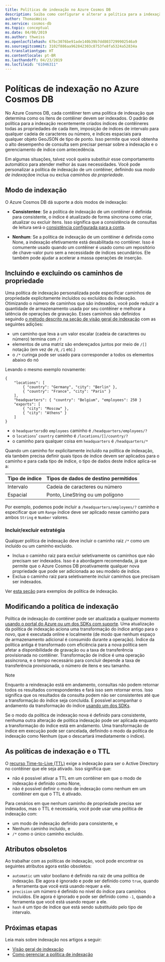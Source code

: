 ```yaml
---
title: Políticas de indexação no Azure Cosmos DB
description: Saiba como configurar e alterar a política para a indexação automática e melhor desempenho no Azure Cosmos DB de indexação padrão.
author: ThomasWeiss
ms.service: cosmos-db
ms.topic: conceptual
ms.date: 04/08/2019
ms.author: thweiss
ms.openlocfilehash: 67bc3076be91ade140b39b7dd8037299902546a9
ms.sourcegitcommit: 3102f886aa962842303c8753fe8fa5324a52834a
ms.translationtype: HT
ms.contentlocale: pt-BR
ms.lasthandoff: 04/23/2019
ms.locfileid: "61046311"
---
```

# <a name="indexing-policies-in-azure-cosmos-db"></a>Políticas de indexação no Azure Cosmos DB

No Azure Cosmos DB, cada contêiner tem uma política de indexação que determina como os itens de contêiner devem ser indexados. O padrão de política para a indexação recentemente criados índices de contêineres todas as propriedades de cada item, imposição de índices de intervalo para qualquer cadeia de caracteres ou número, e índices espaciais para qualquer objeto GeoJSON de tipo de ponto. Isso permite que você obtenha o alto desempenho de consulta sem precisar pensar sobre a indexação e o gerenciamento de índice com antecedência.

Em algumas situações, talvez você queira substituir esse comportamento automático para atender melhor às suas necessidades. Você pode personalizar a política de indexação de um contêiner, definindo sua *modo de indexação*e inclua ou exclua *caminhos da propriedade*.

## <a name="indexing-mode"></a>Modo de indexação

O Azure Cosmos DB dá suporte a dois modos de indexação:

- **Consistentee**: Se a política de indexação de um contêiner é definida para consistente, o índice é atualizado de forma síncrona como criar, atualizar ou excluir itens. Isso significa que a consistência de consultas de leitura será o [consistência configurada para a conta](consistency-levels.md).

- **Nenhum**: Se a política de indexação de um contêiner é definida como None, a indexação efetivamente está desabilitada no contêiner. Isso é comumente usado quando um contêiner é usado como um repositório de chave-valor puro sem a necessidade de índices secundários. Ele também pode ajudar a acelerar a massa operações de inserção.

## <a name="including-and-excluding-property-paths"></a>Incluindo e excluindo os caminhos de propriedade

Uma política de indexação personalizada pode especificar caminhos de propriedade explicitamente incluídos ou excluídos da indexação. Otimizando o número de caminhos que são indexados, você pode reduzir a quantidade de armazenamento usada por seu contêiner e melhorar a latência de operações de gravação. Esses caminhos são definidos seguindo [o método descrito na seção de visão geral de indexação](index-overview.md#from-trees-to-property-paths) com as seguintes adições:

- um caminho que leva a um valor escalar (cadeia de caracteres ou número) termina com `/?`
- elementos de uma matriz são endereçados juntos por meio de `/[]` notação (em vez de `/0`, `/1` etc.)
- o `/*` curinga pode ser usado para corresponder a todos os elementos abaixo do nó

Levando o mesmo exemplo novamente:

    {
        "locations": [
            { "country": "Germany", "city": "Berlin" },
            { "country": "France", "city": "Paris" }
        ],
        "headquarters": { "country": "Belgium", "employees": 250 }
        "exports": [
            { "city": "Moscow" },
            { "city": "Athens" }
        ]
    }

- o `headquarters`do `employees` caminho é `/headquarters/employees/?`
- o `locations`' `country` caminho é `/locations/[]/country/?`
- o caminho para qualquer coisa em `headquarters` é `/headquarters/*`

Quando um caminho for explicitamente incluído na política de indexação, ela também precisa definir quais tipos de índice devem ser aplicados para o caminho e para cada tipo de índice, o tipo de dados deste índice aplica-se a:

| Tipo de índice | Tipos de dados de destino permitidos |
| --- | --- |
| Intervalo | Cadeia de caracteres ou número |
| Espacial | Ponto, LineString ou um polígono |

Por exemplo, podemos pode incluir a `/headquarters/employees/?` caminho e especificar que um `Range` índice deve ser aplicado nesse caminho para ambos `String` e `Number` valores.

### <a name="includeexclude-strategy"></a>Incluir/excluir estratégia

Qualquer política de indexação deve incluir o caminho raiz `/*` como um incluído ou um caminho excluído.

- Inclua o caminho raiz para excluir seletivamente os caminhos que não precisam ser indexados. Isso é a abordagem recomendada, já que permite que o Azure Cosmos DB proativamente qualquer nova propriedade que pode ser adicionada ao seu modelo de índice.
- Exclua o caminho raiz para seletivamente incluir caminhos que precisam ser indexados.

Ver [esta seção](how-to-manage-indexing-policy.md#indexing-policy-examples) para exemplos de política de indexação.

## <a name="modifying-the-indexing-policy"></a>Modificando a política de indexação

Política de indexação do contêiner pode ser atualizada a qualquer momento [usando o portal do Azure ou um dos SDKs com suporte](how-to-manage-indexing-policy.md). Uma atualização da política de indexação aciona uma transformação do índice antigo para o novo, que é executada online e localmente (de modo que nenhum espaço de armazenamento adicional é consumido durante a operação). Índice da política antiga é transformado com eficiência para a nova política sem afetar a disponibilidade de gravação ou a taxa de transferência provisionada no contêiner. Transformação de índice é uma operação assíncrona, e o tempo necessário para concluir depende a taxa de transferência provisionada, o número de itens e seu tamanho. 

> [!NOTE]
> Enquanto a reindexação está em andamento, consultas não podem retornar todos os resultados correspondentes e fará isso sem retornar erros. Isso significa que os resultados da consulta podem não ser consistentes até que a transformação do índice seja concluída. É possível acompanhar o andamento da transformação do índice [usando um dos SDKs](how-to-manage-indexing-policy.md).

Se o modo da política de indexação nova é definido para consistente, nenhuma outra alteração de política indexação pode ser aplicada enquanto a transformação do índice está em andamento. Uma transformação de índice em execução pode ser cancelada, definindo o modo da política de indexação como Nenhum (que o descartará imediatamente o índice).

## <a name="indexing-policies-and-ttl"></a>As políticas de indexação e o TTL

O [recurso Time-to-Live (TTL)](time-to-live.md) exige a indexação para ser o Active Directory no contêiner que ele seja ativado. Isso significa que:

- não é possível ativar a TTL em um contêiner em que o modo de indexação é definido como None,
- não é possível definir o modo de indexação como nenhum em um contêiner em que o TTL é ativado.

Para cenários em que nenhum caminho de propriedade precisa ser indexados, mas o TTL é necessária, você pode usar uma política de indexação com:

- um modo de indexação definido para consistente, e
- Nenhum caminho incluído, e
- `/*` como o único caminho excluído.

## <a name="obsolete-attributes"></a>Atributos obsoletos

Ao trabalhar com as políticas de indexação, você pode encontrar os seguintes atributos agora estão obsoletos:

- `automatic` um valor booliano é definido na raiz de uma política de indexação. Ele agora é ignorado e pode ser definido como `true`, quando a ferramenta que você está usando requer a ele.
- `precision` um número é definido no nível do índice para caminhos incluídos. Ele agora é ignorado e pode ser definido como `-1`, quando a ferramenta que você está usando requer a ele.
- `hash` é um tipo de índice que está sendo substituído pelo tipo de intervalo.

## <a name="next-steps"></a>Próximas etapas

Leia mais sobre indexação nos artigos a seguir:

- [Visão geral de indexação](index-overview.md)
- [Como gerenciar a política de indexação](how-to-manage-indexing-policy.md)
